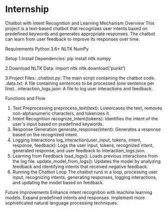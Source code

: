 # Internship
Chatbot with Intent Recognition and Learning Mechanism
Overview
This project is a text-based chatbot that recognizes user intents based on predefined keywords and generates appropriate responses. The chatbot can learn from user feedback to improve its responses over time.

Requirements
 Python 3.6+
 NLTK
 NumPy
 
Setup
1.Install Dependencies:
    pip install nltk numpy
      
2.Download NLTK Data:
    import nltk
    nltk.download('punkt')
    
3.Project Files:
    .chatbot.py: The main script containing the chatbot code.
    .data.txt: A file containing sentences to be processed (one sentence per line).
    .interaction_logs.json: A file to log user interactions and feedback.
    
Functions and Flow
1. Text Preprocessing
preprocess_text(text): Lowercases the text, removes non-alphanumeric characters, and tokenizes it.
2. Intent Recognition
recognize_intent(tokens): Identifies the intent of the user's input based on predefined keywords.
3. Response Generation
generate_response(intent): Generates a response based on the recognized intent.
4. Logging Interactions
log_interaction(user_input, tokens, intent, response, feedback): Logs the user input, tokens, recognized intent, generated response, and user feedback to interaction_logs.json.
5. Learning from Feedback
load_logs(): Loads previous interactions from the log file.
update_model_from_logs(): Updates the model by analyzing feedback and identifying intents that received negative feedback.
6. Running the Chatbot Loop
The chatbot runs in a loop, processing user input, recognizing intents, generating responses, logging interactions, and updating the model based on feedback.


Future Improvements
Enhance intent recognition with machine learning models.
Expand predefined intents and responses.
Implement more sophisticated natural language processing techniques.
